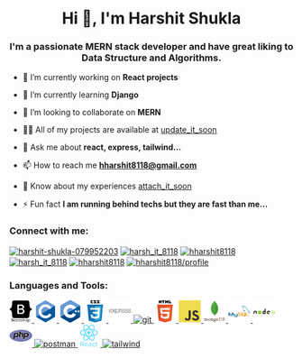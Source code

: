 
<h1 align="center">Hi 👋, I'm Harshit Shukla</h1>
<h3 align="center">I'm a passionate MERN stack developer and have great liking to Data Structure and Algorithms.</h3>

- 🔭 I’m currently working on **React projects**

- 🌱 I’m currently learning **Django**

- 👯 I’m looking to collaborate on **MERN**

- 👨‍💻 All of my projects are available at [update_it_soon](update_it_soon)

- 💬 Ask me about **react, express, tailwind...**

- 📫 How to reach me **hharshit8118@gmail.com**

- 📄 Know about my experiences [attach_it_soon](attach_it_soon)

- ⚡ Fun fact **I am running behind techs but they are fast than me...**

<h3 align="left">Connect with me:</h3>
<p align="left">
<a href="https://linkedin.com/in/harshit-shukla-079952203" target="blank"><img align="center" src="https://upload.wikimedia.org/wikipedia/commons/thumb/8/81/LinkedIn_icon.svg/2048px-LinkedIn_icon.svg.png" alt="harshit-shukla-079952203" height="30" width="40" /></a>
<a href="https://www.codechef.com/users/harsh_it_8118" target="blank"><img align="center" src="https://cdn.jsdelivr.net/npm/simple-icons@3.1.0/icons/codechef.svg" alt="harsh_it_8118" height="30" width="40" /></a>
<a href="https://www.hackerrank.com/hharshit8118" target="blank"><img align="center" src="https://cdn.worldvectorlogo.com/logos/hackerrank.svg" alt="hharshit8118" height="30" width="40" /></a>
<a href="https://codeforces.com/profile/harsh_it_8118" target="blank"><img align="center" src="https://upload.wikimedia.org/wikipedia/commons/thumb/b/b1/Codeforces_logo.svg/2560px-Codeforces_logo.svg.png" alt="harsh_it_8118" height="30" width="40" /></a>
<a href="https://www.leetcode.com/hharshit8118" target="blank"><img align="center" src="https://cdn.iconscout.com/icon/free/png-256/free-leetcode-3521542-2944960.png" alt="hharshit8118" height="30" width="40" /></a>
<a href="https://auth.geeksforgeeks.org/user/hharshit8118/profile" target="blank"><img align="center" src="https://upload.wikimedia.org/wikipedia/commons/thumb/4/43/GeeksforGeeks.svg/2560px-GeeksforGeeks.svg.png" alt="hharshit8118/profile" height="30" width="40" /></a>
</p>

<h3 align="left">Languages and Tools:</h3>
<p align="left"> <a href="https://getbootstrap.com" target="_blank" rel="noreferrer"> <img src="https://raw.githubusercontent.com/devicons/devicon/master/icons/bootstrap/bootstrap-plain-wordmark.svg" alt="bootstrap" width="40" height="40"/> </a> <a href="https://www.cprogramming.com/" target="_blank" rel="noreferrer"> <img src="https://raw.githubusercontent.com/devicons/devicon/master/icons/c/c-original.svg" alt="c" width="40" height="40"/> </a> <a href="https://www.w3schools.com/cpp/" target="_blank" rel="noreferrer"> <img src="https://raw.githubusercontent.com/devicons/devicon/master/icons/cplusplus/cplusplus-original.svg" alt="cplusplus" width="40" height="40"/> </a> <a href="https://www.w3schools.com/css/" target="_blank" rel="noreferrer"> <img src="https://raw.githubusercontent.com/devicons/devicon/master/icons/css3/css3-original-wordmark.svg" alt="css3" width="40" height="40"/> </a> <a href="https://expressjs.com" target="_blank" rel="noreferrer"> <img src="https://raw.githubusercontent.com/devicons/devicon/master/icons/express/express-original-wordmark.svg" alt="express" width="40" height="40"/> </a> <a href="https://git-scm.com/" target="_blank" rel="noreferrer"> <img src="https://www.vectorlogo.zone/logos/git-scm/git-scm-icon.svg" alt="git" width="40" height="40"/> </a> <a href="https://www.w3.org/html/" target="_blank" rel="noreferrer"> <img src="https://raw.githubusercontent.com/devicons/devicon/master/icons/html5/html5-original-wordmark.svg" alt="html5" width="40" height="40"/> </a> <a href="https://developer.mozilla.org/en-US/docs/Web/JavaScript" target="_blank" rel="noreferrer"> <img src="https://raw.githubusercontent.com/devicons/devicon/master/icons/javascript/javascript-original.svg" alt="javascript" width="40" height="40"/> </a> <a href="https://www.mongodb.com/" target="_blank" rel="noreferrer"> <img src="https://raw.githubusercontent.com/devicons/devicon/master/icons/mongodb/mongodb-original-wordmark.svg" alt="mongodb" width="40" height="40"/> </a> <a href="https://www.mysql.com/" target="_blank" rel="noreferrer"> <img src="https://raw.githubusercontent.com/devicons/devicon/master/icons/mysql/mysql-original-wordmark.svg" alt="mysql" width="40" height="40"/> </a> <a href="https://nodejs.org" target="_blank" rel="noreferrer"> <img src="https://raw.githubusercontent.com/devicons/devicon/master/icons/nodejs/nodejs-original-wordmark.svg" alt="nodejs" width="40" height="40"/> </a> <a href="https://www.php.net" target="_blank" rel="noreferrer"> <img src="https://raw.githubusercontent.com/devicons/devicon/master/icons/php/php-original.svg" alt="php" width="40" height="40"/> </a> <a href="https://postman.com" target="_blank" rel="noreferrer"> <img src="https://www.vectorlogo.zone/logos/getpostman/getpostman-icon.svg" alt="postman" width="40" height="40"/> </a> <a href="https://reactjs.org/" target="_blank" rel="noreferrer"> <img src="https://raw.githubusercontent.com/devicons/devicon/master/icons/react/react-original-wordmark.svg" alt="react" width="40" height="40"/> </a> <a href="https://tailwindcss.com/" target="_blank" rel="noreferrer"> <img src="https://www.vectorlogo.zone/logos/tailwindcss/tailwindcss-icon.svg" alt="tailwind" width="40" height="40"/> </a> </p>
